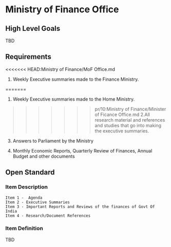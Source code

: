 # Ministry of Finance Office

## High Level Goals
TBD

## Requirements

<<<<<<< HEAD:Ministry of Finance/MoF Office.md
1. Weekly Executive summaries made to the Finance Ministry.
 
=======
1. Weekly Executive summaries made to the Home Ministry.

>>>>>>> pr/10:Ministry of Finance/Minister of Ficance Office.md
2.All research material and references and studies that go into making the executive summaries.

3. Answers to Parliament by the Ministry

4. Monthly Economic Reports, Quarterly Review of Finances, Annual Budget and other documents

## Open Standard

### Item Description


    Item 1 -  Agenda
    Item 2 - Executive Summaries
    Item 3 - Important Reports and Reviews of the finances of Govt Of India
    Item 4 - Research/Document References


### Item Definition

TBD
